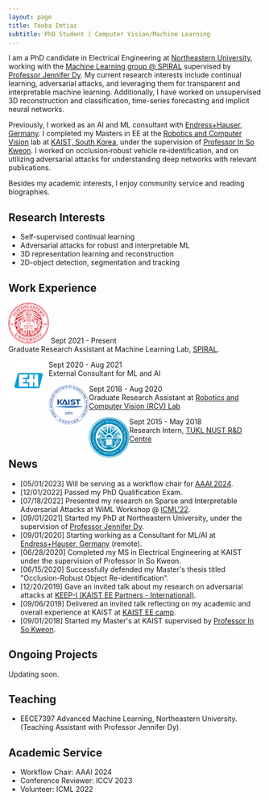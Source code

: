 ```yaml
---
layout: page
title: Tooba Imtiaz
subtitle: PhD Student | Computer Vision/Machine Learning
---
```


I am a PhD candidate in Electrical Engineering at [Northeastern University](https://www.northeastern.edu/), working with the [Machine Learning group @ SPIRAL](https://web.northeastern.edu/spiral/) supervised by [Professor Jennifer Dy](https://scholar.google.com/citations?user=6h7b0fAAAAAJ&hl=en). My current research interests include continual learning, adversarial attacks, and leveraging them for transparent and interpretable machine learning. Additionally, I have worked on unsupervised 3D reconstruction and classification, time-series forecasting and implicit neural networks. 

Previously, I worked as an AI and ML consultant with [Endress+Hauser, Germany](https://www.endress.com/en). I completed my Masters in EE at the [Robotics and Computer Vision](http://rcv.kaist.ac.kr/index.php?mid=rcv_01_01) lab at [KAIST, South Korea](https://www.kaist.ac.kr/en/), under the supervision of [Professor In So Kweon](https://scholar.google.com/citations?hl=en&user=XA8EOlEAAAAJ). I worked on occlusion‐robust vehicle re‐identification, and on utilizing adversarial attacks for understanding deep networks with relevant publications.

Besides my academic interests, I enjoy community service and reading biographies.

## Research Interests
- Self-supervised continual learning 
- Adversarial attacks for robust and interpretable ML
- 3D representation learning and reconstruction
- 2D-object detection, segmentation and tracking


## Work Experience
<!-- ![image](assets/img/neu_logo.png){: style="float: left; width=80"}
Sept 2021 - Present\
Graduate Research Assistant at Machine Learning Lab, [SPIRAL](https://web.northeastern.edu/spiral/). -->


<img src="assets/img/neu_logo.png" float="left" width="80" height="80"/> Sept 2021 - Present\
Graduate Research Assistant at Machine Learning Lab, [SPIRAL](https://web.northeastern.edu/spiral/).

<img src="assets/img/EH.jpg" width="80" height="80" style="float: left"/> Sept 2020 - Aug 2021\
External Consultant for ML and AI

<img src="assets/img/kaist.png" width="80" height="80" style="float: left"/> Sept 2018 - Aug 2020\
Graduate Research Assistant at [Robotics and Computer Vision (RCV) Lab](http://rcv.kaist.ac.kr/index.php?mid=rcv_01_01)

<img src="assets/img/nust.png" width="80" height="80" style="float: left"/> Sept 2015 - May 2018\
Research Intern, [TUKL NUST R&D Centre](https://tukl.seecs.nust.edu.pk/)


## News
- [05/01/2023] Will be serving as a workflow chair for [AAAI 2024](https://aaai.org/aaai-conference/).
- [12/01/2022] Passed my PhD Qualification Exam.
- [07/18/2022] Presented my research on Sparse and Interpretable Adversarial Attacks at WiML Workshop @ [ICML'22](https://icml.cc/Conferences/2022).
- [09/01/2021] Started my PhD at Northeastern University, under the supervision of [Professor Jennifer Dy](https://scholar.google.com/citations?user=6h7b0fAAAAAJ&hl=en).
- [09/01/2020] Starting working as a Consultant for ML/AI at [Endress+Hauser, Germany](https://www.endress.com/en) (remote).
- [06/28/2020] Completed my MS in Electrical Engineering at KAIST under the supervision of Professor In So Kweon.
- [06/15/2020] Successfully defended my Master's thesis titled "Occlusion-Robust Object Re-identification".
- [12/20/2019] Gave an invited talk about my research on adversarial attacks at [KEEP-I (KAIST EE Partners - International)](https://ee.kaist.ac.kr/en/event/17315/).
- [09/06/2019] Delivered an invited talk reflecting on my academic and overall experience at KAIST at [KAIST EE camp](https://ee.kaist.ac.kr/en/event/17081/).
- [09/01/2018] Started my Master's at KAIST supervised by [Professor In So Kweon](https://scholar.google.com/citations?hl=en&user=XA8EOlEAAAAJ).

## Ongoing Projects
Updating soon.

## Teaching
- EECE7397 Advanced Machine Learning, Northeastern University. (Teaching Assistant with Professor Jennifer Dy).

## Academic Service
- Workflow Chair: AAAI 2024
- Conference Reviewer: ICCV 2023
- Volunteer: ICML 2022